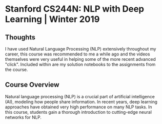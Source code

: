 # Stanford CS244N: NLP with Deep Learning | Winter 2019

## Thoughts
I have used Natural Language Processing (NLP) extensively throughout my career, this course was recommended to me a while ago and the videos themselves were very useful in helping some of the more recent advanced "click". Included within are my solution notebooks to the assignments from the course. 

## Course Overview
Natural language processing (NLP) is a crucial part of artificial intelligence (AI), modeling how people share information. In recent years, deep learning approaches have obtained very high performance on many NLP tasks. In this course, students gain a thorough introduction to cutting-edge neural networks for NLP.
